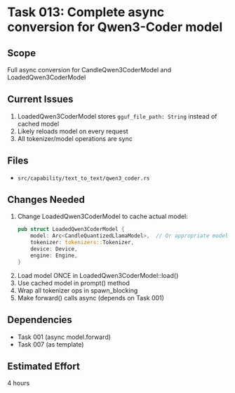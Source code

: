 # Task 013: Complete async conversion for Qwen3-Coder model

## Scope
Full async conversion for CandleQwen3CoderModel and LoadedQwen3CoderModel

## Current Issues
1. LoadedQwen3CoderModel stores `gguf_file_path: String` instead of cached model
2. Likely reloads model on every request
3. All tokenizer/model operations are sync

## Files
- `src/capability/text_to_text/qwen3_coder.rs`

## Changes Needed
1. Change LoadedQwen3CoderModel to cache actual model:
   ```rust
   pub struct LoadedQwen3CoderModel {
       model: Arc<CandleQuantizedLlamaModel>,  // Or appropriate model type
       tokenizer: tokenizers::Tokenizer,
       device: Device,
       engine: Engine,
   }
   ```
2. Load model ONCE in LoadedQwen3CoderModel::load()
3. Use cached model in prompt() method
4. Wrap all tokenizer ops in spawn_blocking
5. Make forward() calls async (depends on Task 001)

## Dependencies
- Task 001 (async model.forward)
- Task 007 (as template)

## Estimated Effort
4 hours
